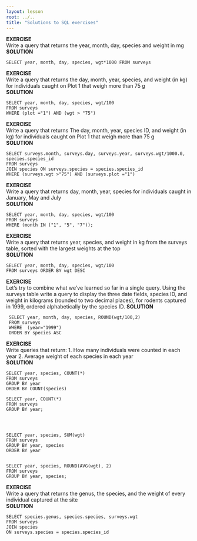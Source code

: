 ```yaml
---
layout: lesson
root: ../..
title: "Solutions to SQL exercises"
---
```

**EXERCISE**  
Write a query that returns the year, month, day, species and weight in mg  
**SOLUTION**  

	SELECT year, month, day, species, wgt*1000 FROM surveys


**EXERCISE**  
 Write a query that returns the day, month, year, species, and weight (in kg) for individuals caught on Plot 1 that weigh more than 75 g  
**SOLUTION**  

	SELECT year, month, day, species, wgt/100 
	FROM surveys 
	WHERE (plot ="1") AND (wgt > "75")


**EXERCISE**  
 Write a query that returns The day, month, year, species ID, and weight (in kg) for individuals caught on Plot 1 that weigh more than 75 g  
**SOLUTION**
 
 	SELECT surveys.month, surveys.day, surveys.year, surveys.wgt/1000.0, species.species_id 
 	FROM surveys  
 	JOIN species ON surveys.species = species.species_id 
 	WHERE (surveys.wgt >"75") AND (surveys.plot ="1")
 
**EXERCISE**   
Write a query that returns day, month, year, species for individuals caught  in January, May and July  
 **SOLUTION**  

	SELECT year, month, day, species, wgt/100 
	FROM surveys 
	WHERE (month IN ("1", "5", "7"));
 


**EXERCISE**   
 Write a query that returns year, species, and weight in kg from the surveys table, sorted with the largest weights at the top  
**SOLUTION**  

	SELECT year, month, day, species, wgt/100 
	FROM surveys ORDER BY wgt DESC

**EXERCISE**    
 Let’s try to combine what we’ve learned so far in a single query. Using the surveys table write a query to display the three date fields, species ID, and weight in kilograms (rounded to two decimal places), for rodents captured in 1999, ordered alphabetically by the species ID.
 **SOLUTION**
 
	 SELECT year, month, day, species, ROUND(wgt/100,2) 
	 FROM surveys 
	 WHERE  (year="1999") 
	 ORDER BY species ASC
 
 

**EXERCISE**    
Write queries that return: 1. How many individuals were counted in each year 2. Average weight of each species in each year  
**SOLUTION**  

	SELECT year, species, COUNT(*)
	FROM surveys
	GROUP BY year
	ORDER BY COUNT(species)
	
	SELECT year, COUNT(*)
	FROM surveys
	GROUP BY year;
	
	
	
	
	SELECT year, species, SUM(wgt)
	FROM surveys
	GROUP BY year, species
	ORDER BY year
	
	
	SELECT year, species, ROUND(AVG(wgt), 2)
	FROM surveys
	GROUP BY year, species;
	
	

**EXERCISE**  
 Write a query that returns the genus, the species, and the weight of every individual captured at the site  
**SOLUTION**  

	SELECT species.genus, species.species, surveys.wgt 
	FROM surveys 
	JOIN species 
	ON surveys.species = species.species_id 
  
